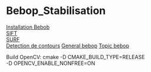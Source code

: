 # Bebop_Stabilisation

[Installation Bebob](https://bebop-autonomy.readthedocs.io/en/latest/installation.html)  
[SIFT](https://www.cs.ubc.ca/~lowe/papers/ijcv04.pdf)  
[SURF](https://link.springer.com/chapter/10.1007/11744023_32)  
[Detection de contours](https://docs.opencv.org/master/df/d0d/tutorial_find_contours.html)
[General bebop](https://bebop-autonomy.readthedocs.io/en/latest/index.html)
[Topic bebop](https://bebop-autonomy.readthedocs.io/en/latest/reading.html) 

Build OpenCV:
cmake -D CMAKE_BUILD_TYPE=RELEASE \
    -D OPENCV_ENABLE_NONFREE=ON
